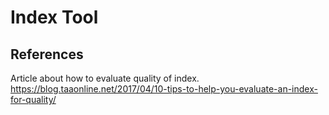 # Index Tool

## References

Article about how to evaluate quality of index.
https://blog.taaonline.net/2017/04/10-tips-to-help-you-evaluate-an-index-for-quality/
